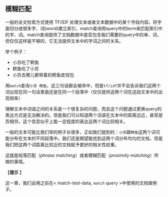 <!--
[[proximity-matching]]
== Proximity Matching
translated by Yang
-->
## 模糊匹配

<!--
Standard full-text search with TF/IDF treats documents, or at least each field
within a document, as a big _bag of words_.((("proximity matching")))  The `match` query can tell us whether
that bag contains our search terms, but that is only part of the story.
It can't tell us anything about the relationship between words.
-->
一般的全文检索方式使用 TF/IDF 处理文本或者文本数据中的某个字段内容。将字面切分成很多字、词(word)建立索引，match查询用query中的term来匹配索引中的字、词。match查询提供了文档数据中是否包含我们需要的query中的单、词，但仅仅这样是不够的，它无法提供文本中的字词之间的关系。


<!--
Consider the difference between these sentences:

* Sue ate the alligator.
* The alligator ate Sue.
* Sue never goes anywhere without her alligator-skin purse.

A `match` query for `sue alligator` would match all three documents, but it
doesn't tell us whether the two words form part of the same idea, or even the same
paragraph.
-->

举个例子：

* 小苏吃了鳄鱼
* 鳄鱼吃了小苏
* 小苏去哪儿都带着的鳄鱼皮钱包

用`match`查询`小苏 鳄鱼`，这三句话都会被命中，但是`tf/idf`并不会告诉我们这两个词出现在同一句话里面还是在同一个段落中（仅仅提供这两个词在这段文本中的出现频率）


<!--
Understanding how words relate to each other is a complicated problem, and
we can't solve it by just using another type of query,
but we can at least find words that appear to be related because they appear
near each other or even right next to each other.

Each document may be much longer than the examples we have presented: `Sue`
and `alligator` may be separated by paragraphs of other text. Perhaps we still
want to return these documents in which the words are widely separated, but we
want to give documents in which the words are close together a higher relevance
score.

This is the province of _phrase matching_, or _proximity matching_.

-->

理解文本中词语之间的关系是一个很复杂的问题，而且这个问题通过更换query的表达方式是无法解决的。但是我们可以知道两个词语在文本中的距离远近，甚至是否相邻，这个信息似乎上能一定程度的表达这两个词比较相关。

一般的文本可能比我们举的例子长很多，正如我们提到的：`小苏`跟`鳄鱼`这两个词可能分布在文本的不同段落中。我们还是期望能找到这两个词分布均匀的文档，但是我们把这两个词距离比较近的文档赋予更好的相关性权重。

这就是段落匹配（_phrase matching_）或者模糊匹配（_proximity matching_）所做的事情。

<!--
[TIP]
==================================================

In this chapter, we are using the same example documents that we used for
the <<match-test-data,`match` query>>.

==================================================
-->

【**提示** 】

这一章，我们会用之前在< match-test-data, `match` query >中使用的文档做例子。
